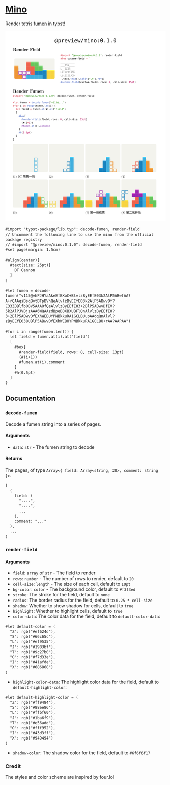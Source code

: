 # [Mino](https://github.com/Enter-tainer/mino)

Render tetris [fumen](https://harddrop.com/fumen/) in typst!

![](mino.svg)


````typ
#import "typst-package/lib.typ": decode-fumen, render-field
// Uncomment the following line to use the mino from the official package registry
// #import "@preview/mino:0.1.0": decode-fumen, render-field
#set page(margin: 1.5cm)

#align(center)[
  #text(size: 25pt)[
    DT Cannon
  ]
]

#let fumen = decode-fumen("v115@vhPJHYaAkeEfEXoC+BlvlzByEEfE03k2AlP5ABwfAA?A+rQAAqsBsqBvtBTpBVhQeAlvlzByEEfE03k2AlP5ABwvDf?E33ZBBlfbOBV5AAAOfQeAlvlzByEEfE03+2BlP5ABwvDfEV?5k2AlPJVBjzAAA6WQAAzdBpeB0XBXUBFlQnAlvlzByEEfE0?3+2BlP5ABwvDfEXhWEBUYPNBkkuRA1GCLBUupAAdqQnAlvl?zByEEfE038UBlP5ABwvDfEXhWEBUYPNBkkuRA1GCLBU+rAA?AAPAA")

#for i in range(fumen.len()) {
  let field = fumen.at(i).at("field")
  [
    #box[
      #render-field(field, rows: 8, cell-size: 13pt) 
      (#(i+1))
      #fumen.at(i).comment
    ]
    #h(0.5pt)
  ]
}

````

## Documentation

### `decode-fumen`

Decode a fumen string into a series of pages.

#### Arguments

* `data`: `str` - The fumen string to decode

#### Returns

The pages, of type `Array<{ field: Array<string, 20>, comment: string }>`.

```
(
  (
    field: (
      "....",
      "....",
      ...
    ),
    comment: "..."
  ),
  ...
)
```

### `render-field`

#### Arguments

* `field`: `array` of `str` - The field to render
* `rows`: `number` - The number of rows to render, default to `20`
* `cell-size`: `length` - The size of each cell, default to `10pt`
* `bg-color`: `color` - The background color, default to `#f3f3ed`
* `stroke`: The stroke for the field, default to `none`
* `radius`: The border radius for the field, default to `0.25 * cell-size`
* `shadow`: Whether to show shadow for cells, default to `true`
* `highlight`: Whether to highlight cells, default to `true`
* `color-data`: The color data for the field, default to `default-color-data`: 
```typst
#let default-color = (
  "Z": rgb("#ef624d"),
  "S": rgb("#66c65c"),
  "L": rgb("#ef9535"),
  "J": rgb("#1983bf"),
  "T": rgb("#9c27b0"),
  "O": rgb("#f7d33e"),
  "I": rgb("#41afde"),
  "X": rgb("#686868")
)
```
* `highlight-color-data`: The highlight color data for the field, default to `default-highlight-color`: 
```typst
#let default-highlight-color = (
  "Z": rgb("#ff9484"),
  "S": rgb("#88ee86"),
  "L": rgb("#ffbf60"),
  "J": rgb("#1ba6f9"),
  "T": rgb("#e56add"),
  "O": rgb("#fff952"),
  "I": rgb("#43d3ff"),
  "X": rgb("#949494")
)
```
* `shadow-color`: The shadow color for the field, default to `#6f6f6f17`

### Credit

The styles and color scheme are inspired by four.lol
